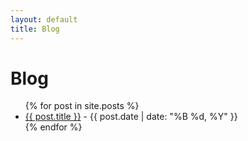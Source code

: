```yaml
---
layout: default
title: Blog
---
```


<h1>Blog</h1>

<ul>
{% for post in site.posts %}
  <li><a href="{{ post.url }}">{{ post.title }}</a> - {{ post.date | date: "%B %d, %Y" }}</li>
{% endfor %}
</ul>
